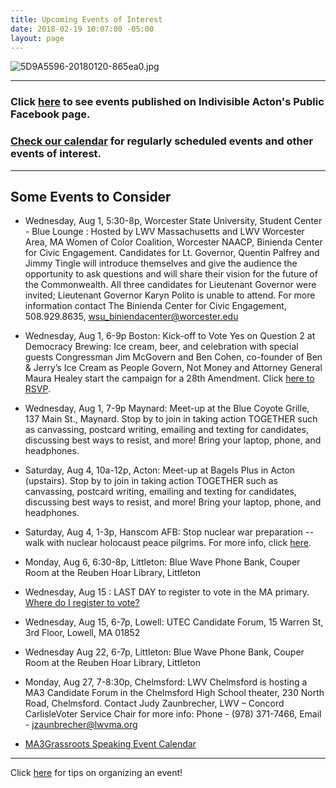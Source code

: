 ```yaml
---
title: Upcoming Events of Interest
date: 2018-02-19 10:07:00 -05:00
layout: page
---
```


![5D9A5596-20180120-865ea0.jpg](/uploads/5D9A5596-20180120-865ea0.jpg)

---

### Click [here](https://www.facebook.com/pg/IndivisibleActon/events/?ref=page_internal) to see events published on Indivisible Acton's Public Facebook page.

### [Check our calendar](http://www.indivisibleacton.org/calendar.html) for regularly scheduled events and other events of interest.

---

## Some Events to Consider

* Wednesday, Aug 1, 5:30-8p, Worcester State University, Student Center - Blue Lounge : Hosted by LWV Massachusetts and LWV Worcester Area, MA Women of Color Coalition, Worcester NAACP, Binienda Center for Civic Engagement. Candidates for Lt. Governor, Quentin Palfrey and Jimmy Tingle will introduce themselves and give the audience the opportunity to ask questions and will share their vision for the future of the Commonwealth. All three candidates for Lieutenant Governor were invited; Lieutenant Governor Karyn Polito is unable to attend. For more information contact The Binienda Center for Civic Engagement, 508.929.8635, wsu_biniendacenter@worcester.edu


* Wednesday, Aug 1, 6-9p Boston: Kick-off to Vote Yes on Question 2 at Democracy Brewing: Ice cream, beer, and celebration with special guests Congressman Jim McGovern and Ben Cohen, co-founder of Ben & Jerry’s Ice Cream as People Govern, Not Money and Attorney General Maura Healey start the campaign for a 28th Amendment. Click [here to RSVP](http://www.americanpromise.net/people_govern_not_money_yes_on_2_celebration?link_id=5&can_id=0d5712ce9b810b29d6d5471775001fbd&source=email-weekend-actions-2&email_referrer=&email_subject=weekend-actions&link_id=39&can_id=9a7cc198611ac2a74f284fdda8e14f7e).


* Wednesday, Aug 1, 7-9p Maynard:  Meet-up at the Blue Coyote Grille, 137 Main St., Maynard.  Stop by to join in taking action TOGETHER such as canvassing, postcard writing, emailing and texting for candidates, discussing best ways to resist, and more! Bring your laptop, phone, and headphones.


* Saturday, Aug 4, 10a-12p, Acton: Meet-up at Bagels Plus in Acton (upstairs).  Stop by to join in taking action TOGETHER such as canvassing, postcard writing, emailing and texting for candidates, discussing best ways to resist, and more! Bring your laptop, phone, and headphones.


* Saturday, Aug 4, 1-3p, Hanscom AFB: Stop nuclear war preparation -- walk with nuclear holocaust peace pilgrims. For more info, click [here](http://masspeaceaction.org/event/nuclear-holocaust-peace-pilgrims/?link_id=41&can_id=9a7cc198611ac2a74f284fdda8e14f7e).


* Monday, Aug 6, 6:30-8p, Littleton: Blue Wave Phone Bank, Couper Room at the Reuben Hoar Library, Littleton


* Wednesday, Aug 15 : LAST DAY to register to vote in the MA primary.  [Where do I register to vote?](https://www.sec.state.ma.us/ovr/)


* Wednesday, Aug 15, 6-7p, Lowell: UTEC Candidate Forum, 15 Warren St, 3rd Floor, Lowell, MA 01852


* Wednesday Aug 22, 6-7p, Littleton: Blue Wave Phone Bank, Couper Room at the Reuben Hoar Library, Littleton


* Monday, Aug 27, 7-8:30p, Chelmsford: LWV Chelmsford is hosting a MA3 Candidate Forum in the Chelmsford High School theater, 230 North Road, Chelmsford.  Contact Judy Zaunbrecher,
  LWV – Concord CarlisleVoter Service Chair for more info:  Phone - (978) 371-7466, Email - jzaunbrecher@lwvma.org


* [MA3Grassroots Speaking Event Calendar](https://www.ma3grassroots.com/event-calendar)

---

Click [here](http://www.indivisibleacton.org/events/organize-an-event.html) for tips on organizing an event!